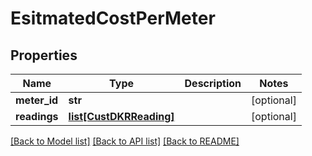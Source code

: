 # EsitmatedCostPerMeter

## Properties
Name | Type | Description | Notes
------------ | ------------- | ------------- | -------------
**meter_id** | **str** |  | [optional] 
**readings** | [**list[CustDKRReading]**](CustDKRReading.md) |  | [optional] 

[[Back to Model list]](../README.md#documentation-for-models) [[Back to API list]](../README.md#documentation-for-api-endpoints) [[Back to README]](../README.md)

